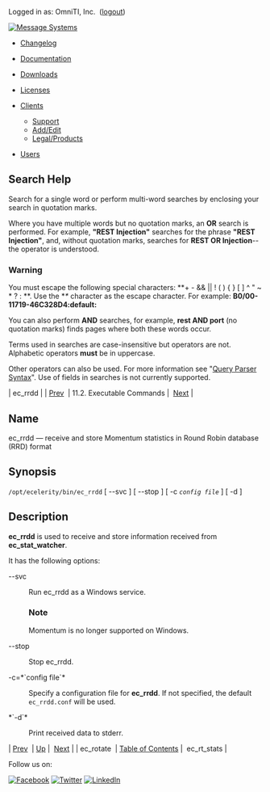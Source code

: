 Logged in as: OmniTI, Inc.  ([logout](https://support.messagesystems.com/logout.php))

[![Message Systems](https://support.messagesystems.com/images/ms-white205.png)](https://support.messagesystems.com/start.php) 

*   [Changelog](https://support.messagesystems.com/start.php?show=changelog)
*   [Documentation](https://support.messagesystems.com/docs/)
*   [Downloads](https://support.messagesystems.com/start.php)

*   [Licenses](https://support.messagesystems.com/license_summary.php)
*   <a href="">Clients</a>
    *   [Support](https://support.messagesystems.com/cs.php)
    *   [Add/Edit](https://support.messagesystems.com/edit_client.php)
    *   [Legal/Products](https://support.messagesystems.com/edit_products.php)
*   [Users](https://support.messagesystems.com/edit_customer.php)

## Search Help

Search for a single word or perform multi-word searches by enclosing your search in quotation marks.

Where you have multiple words but no quotation marks, an **OR** search is performed. For example, **"REST Injection"** searches for the phrase **"REST Injection"**, and, without quotation marks, searches for **REST OR Injection**--the operator is understood.

### Warning

You must escape the following special characters: **+ - && || ! ( ) { } [ ] ^ " ~ * ? : \**. Use the **\** character as the escape character. For example: **B0/00-11719-46C328D4\:default\:**

You can also perform **AND** searches, for example, **rest AND port** (no quotation marks) finds pages where both these words occur.

Terms used in searches are case-insensitive but operators are not. Alphabetic operators **must** be in uppercase.

Other operators can also be used. For more information see "[Query Parser Syntax](https://lucene.apache.org/core/old_versioned_docs/versions/3_0_0/queryparsersyntax.html)". Use of fields in searches is not currently supported.

| ec_rrdd |
| [Prev](executable.ec_rotate.php)  | 11.2. Executable Commands |  [Next](executable.ec_rt_stats.php) |

<a name="executable.ec_rrdd"></a>
## Name

ec_rrdd — receive and store Momentum statistics in Round Robin database (RRD) format

## Synopsis

`/opt/ecelerity/bin/ec_rrdd` [ --svc ] [ --stop ] [ -c *`config file`*       ] [ -d ]

<a name="idp7991952"></a>
## Description

**ec_rrdd** is used to receive and store information received from **ec_stat_watcher**.

It has the following options:

<dl class="variablelist">

<dt>--svc</dt>

<dd>

Run ec_rrdd as a Windows service.

### Note

Momentum is no longer supported on Windows.

</dd>

<dt>--stop</dt>

<dd>

Stop ec_rrdd.

</dd>

<dt>-c=*`config file`* </dt>

<dd>

Specify a configuration file for **ec_rrdd**. If not specified, the default `ec_rrdd.conf` will be used.

</dd>

<dt>*`-d`*</dt>

<dd>

Print received data to stderr.

</dd>

</dl>

| [Prev](executable.ec_rotate.php)  | [Up](exe.commands.details.php) |  [Next](executable.ec_rt_stats.php) |
| ec_rotate  | [Table of Contents](index.php) |  ec_rt_stats |

Follow us on:

[![Facebook](https://support.messagesystems.com/images/icon-facebook.png)](http://www.facebook.com/messagesystems) [![Twitter](https://support.messagesystems.com/images/icon-twitter.png)](http://twitter.com/#!/MessageSystems) [![LinkedIn](https://support.messagesystems.com/images/icon-linkedin.png)](http://www.linkedin.com/company/message-systems)